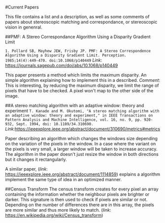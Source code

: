 #Current Papers

This file contains a list and a description, as well as some comments of papers about stereoscopic matching and correspondance, or stereoscopic vision in genenral.

##PMF: A Stereo Correspondance Algorithm Using a Disparity Gradient Limit
  
 `1. Pollard SB, Mayhew JEW, Frisby JP. PMF: A Stereo Correspondence Algorithm Using a Disparity Gradient Limit. Perception. 1985;14(4):449-470. doi:10.1068/p140449`
*Link*: https://journals.sagepub.com/doi/abs/10.1068/p140449

This paper presents a method which limits the maximum disparity. An simple algorithm explaining how to implement this in a described. 
*Comment*: This is interesting, by reducing the maximum disparity, we limit the range of pixels that have to be checked. A pixel won't map to the other side of the image. 

##A stereo matching algorithm with an adaptive window: theory and experiment
`T. Kanade and M. Okutomi, "A stereo matching algorithm with an adaptive window: theory and experiment," in IEEE Transactions on Pattern Analysis and Machine Intelligence, vol. 16, no. 9, pp. 920-932, Sept. 1994, doi: 10.1109/34.310690.`
*Link*:https://ieeexplore.ieee.org/abstract/document/310690/metrics#metrics

Paper describing an algorithm which changes the windows size depending on the variation of the pixels in the window. In a case where the variant on the pixels is very small, a larger window will be taken to increase accuracy. The algorithm in the paper doesn't just resize the window in both directions but it changes it rectangularly.

A similar paper, (*link*: https://ieeexplore.ieee.org/abstract/document/1114859) explains a algorithm implement the same type of idea in an optimized manner. 

##Census Transform
The census transform creates for every pixel an array containing the information whether the neighbour pixels are brighter or darker. This signature is then used to check if pixels are similar or not. Depending on the number of differences there are in this array, the pixels are more similar and thus more likely to match.  (*link*: https://en.wikipedia.org/wiki/Census_transform)




